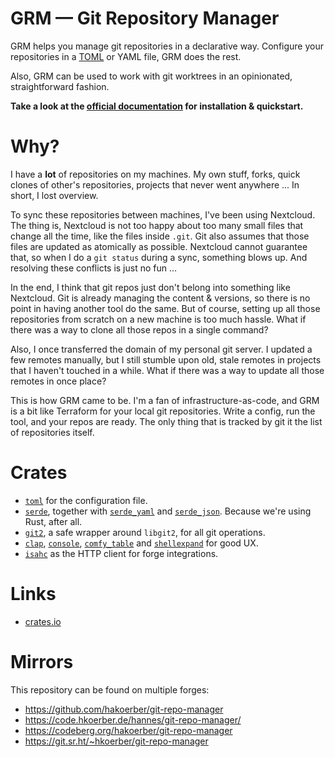 # GRM — Git Repository Manager

GRM helps you manage git repositories in a declarative way. Configure your
repositories in a [TOML](https://toml.io/) or YAML file, GRM does the rest.

Also, GRM can be used to work with git worktrees in an opinionated,
straightforward fashion.

**Take a look at the [official documentation](https://hakoerber.github.io/git-repo-manager/)
for installation & quickstart.**

# Why?

I have a **lot** of repositories on my machines. My own stuff, forks, quick
clones of other's repositories, projects that never went anywhere ... In short,
I lost overview.

To sync these repositories between machines, I've been using Nextcloud. The thing
is, Nextcloud is not too happy about too many small files that change all the time,
like the files inside `.git`. Git also assumes that those files are updated as
atomically as possible. Nextcloud cannot guarantee that, so when I do a `git status`
during a sync, something blows up. And resolving these conflicts is just no fun ...

In the end, I think that git repos just don't belong into something like Nextcloud.
Git is already managing the content & versions, so there is no point in having
another tool do the same. But of course, setting up all those repositories from
scratch on a new machine is too much hassle. What if there was a way to clone all
those repos in a single command?

Also, I once transferred the domain of my personal git server. I updated a few
remotes manually, but I still stumble upon old, stale remotes in projects that
I haven't touched in a while. What if there was a way to update all those remotes
in once place?

This is how GRM came to be. I'm a fan of infrastructure-as-code, and GRM is a bit
like Terraform for your local git repositories. Write a config, run the tool, and
your repos are ready. The only thing that is tracked by git it the list of
repositories itself.

# Crates

* [`toml`](https://docs.rs/toml/) for the configuration file.
* [`serde`](https://docs.rs/serde/), together with
  [`serde_yaml`](https://docs.rs/serde_yaml/) and
  [`serde_json`](https://docs.rs/serde_json/). Because we're using Rust, after
  all.
* [`git2`](https://docs.rs/git2/), a safe wrapper around `libgit2`, for all git operations.
* [`clap`](https://docs.rs/clap/), [`console`](https://docs.rs/console/), [`comfy_table`](https://docs.rs/comfy-table/) and [`shellexpand`](https://docs.rs/shellexpand) for good UX.
* [`isahc`](https://docs.rs/isahc/) as the HTTP client for forge integrations.

# Links

* [crates.io](https://crates.io/crates/git-repo-manager)

# Mirrors

This repository can be found on multiple forges:

* https://github.com/hakoerber/git-repo-manager
* https://code.hkoerber.de/hannes/git-repo-manager/
* https://codeberg.org/hakoerber/git-repo-manager
* https://git.sr.ht/~hkoerber/git-repo-manager
